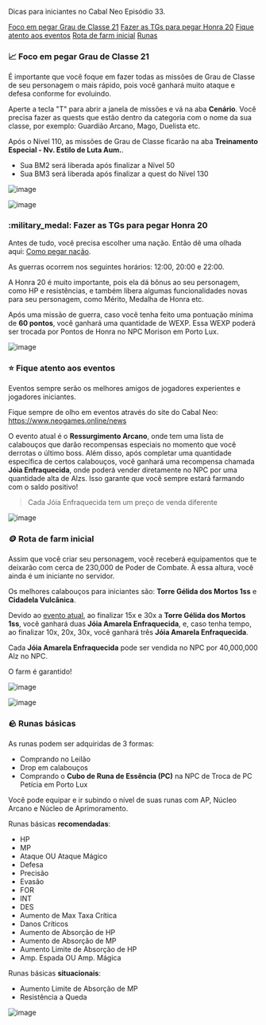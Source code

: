 Dicas para iniciantes no Cabal Neo Episódio 33.

[Foco em pegar Grau de Classe 21](https://discord.com/channels/943873464153034822/1264923393346633808/1266589068704088064)
[Fazer as TGs para pegar Honra 20](https://discord.com/channels/943873464153034822/1264923393346633808/1266591704363044975)
[Fique atento aos eventos](https://discord.com/channels/943873464153034822/1264923393346633808/1266593563467317319)
[Rota de farm inicial](https://discord.com/channels/943873464153034822/1264923393346633808/1266597604330962955)
[Runas](https://discord.com/channels/943873464153034822/1264923393346633808/1266728796233404497)

### :chart_with_upwards_trend: Foco em pegar Grau de Classe 21

É importante que você foque em fazer todas as missões de Grau de Classe de seu personagem o mais rápido, pois você ganhará muito ataque e defesa conforme for evoluindo.

Aperte a tecla "T" para abrir a janela de missões e vá na aba **Cenário**. Você precisa fazer as quests que estão dentro da categoria com o nome da sua classe, por exemplo: Guardião Arcano, Mago, Duelista etc.

Após o Nível 110, as missões de Grau de Classe ficarão na aba **Treinamento Especial - Nv. Estilo de Luta Aum.**.

- Sua BM2 será liberada após finalizar a Nível 50
- Sua BM3 será liberada após finalizar a quest do Nível 130

![image](https://github.com/user-attachments/assets/12bfee57-f4a4-4fb1-b4be-d00884311822)

![image](https://github.com/user-attachments/assets/90d0c946-eda6-4b86-8802-0fdb26daf049)

### :military_medal: Fazer as TGs para pegar Honra 20

Antes de tudo, você precisa escolher uma nação. Então dê uma olhada aqui: [Como pegar nação](https://discord.com/channels/943873464153034822/1264757141118652476/1266581999817195582).

As guerras ocorrem nos seguintes horários: 12:00, 20:00 e 22:00.

A Honra 20 é muito importante, pois ela dá bônus ao seu personagem, como HP e resistências, e também libera algumas funcionalidades novas para seu personagem, como Mérito, Medalha de Honra etc.

Após uma missão de guerra, caso você tenha feito uma pontuação mínima de **60 pontos**, você ganhará uma quantidade de WEXP. Essa WEXP poderá ser trocada por Pontos de Honra no NPC Morison em Porto Lux.

![image](https://github.com/user-attachments/assets/2870b785-d7e4-41bc-8d73-e0557dfa6660)

### :star: Fique atento aos eventos
Eventos sempre serão os melhores amigos de jogadores experientes e jogadores iniciantes.

Fique sempre de olho em eventos através do site do Cabal Neo: https://www.neogames.online/news

O evento atual é o **Ressurgimento Arcano**, onde tem uma lista de calabouços que darão recompensas especiais no momento que você derrotas o último boss. Além disso, após completar uma quantidade específica de certos calabouços, você ganhará uma recompensa chamada **Jóia Enfraquecida**, onde poderá vender diretamente no NPC por uma quantidade alta de Alzs. Isso garante que você sempre estará farmando com o saldo positivo!
> Cada Jóia Enfraquecida tem um preço de venda diferente

![image](https://github.com/user-attachments/assets/daeaba13-43f6-4a1e-9896-d5c9635815bb)

### :coin: Rota de farm inicial
Assim que você criar seu personagem, você receberá equipamentos que te deixarão com cerca de 230,000 de Poder de Combate. À essa altura, você ainda é um iniciante no servidor.

Os melhores calabouços para iniciantes são: **Torre Gélida dos Mortos 1ss** e **Cidadela Vulcânica**.

Devido ao [evento atual](https://www.neogames.online/news/ressurgimento-arcano), ao finalizar 15x e 30x a **Torre Gélida dos Mortos 1ss**, você ganhará duas **Jóia Amarela Enfraquecida**, e, caso tenha tempo, ao finalizar 10x, 20x, 30x, você ganhará três **Jóia Amarela Enfraquecida**.

Cada **Jóia Amarela Enfraquecida** pode ser vendida no NPC por 40,000,000 Alz no NPC.

O farm é garantido!

![image](https://github.com/user-attachments/assets/c2a76a7f-f074-4225-b307-4a853c289b10)

![image](https://github.com/user-attachments/assets/e40467e8-6467-498a-a874-2aaab171318a)

### :rock: Runas básicas
As runas podem ser adquiridas de 3 formas:
- Comprando no Leilão
- Drop em calabouços
- Comprando o **Cubo de Runa de Essência (PC)** na NPC de Troca de PC Petícia em Porto Lux

Você pode equipar e ir subindo o nível de suas runas com AP, Núcleo Arcano e Núcleo de Aprimoramento.

Runas básicas **recomendadas**:
- HP
- MP
- Ataque OU Ataque Mágico
- Defesa
- Precisão
- Evasão
- FOR
- INT
- DES
- Aumento de Max Taxa Crítica
- Danos Críticos
- Aumento de Absorção de HP
- Aumento de Absorção de MP
- Aumento Limite de Absorção de HP
- Amp. Espada OU Amp. Mágica

Runas básicas **situacionais**:
- Aumento Limite de Absorção de MP
- Resistência a Queda

![image](https://github.com/user-attachments/assets/4b5f863c-07b4-4b09-9771-6286aeb91a50)
